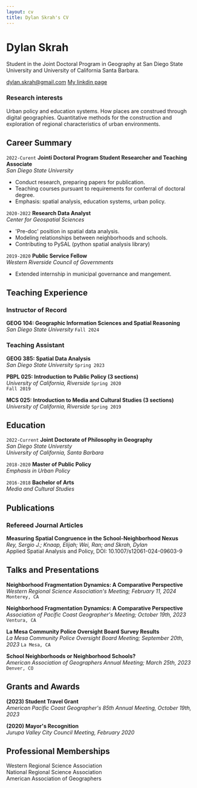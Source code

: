 ```yaml
---
layout: cv
title: Dylan Skrah's CV
---
```

# Dylan Skrah
Student in the Joint Doctoral Program in Geography at San Diego State
University and University of California Santa Barbara.

<div id="webaddress">
<a href="dylan.skrah@gmail.com">dylan.skrah@gmail.com</a>
<a href="https://www.linkedin.com/in/dylanskrah/">My linkdin page</a>
</div>

### Research interests

Urban policy and education systems. How places are construed through
digital geographies. Quantitative methods for the construction and
exploration of regional characteristics of urban environments.

## Career Summary

`2022-Curent`
__Jointi Doctoral Program Student Researcher and Teaching Associate__<br>
_San Diego State University_

- Conduct research, preparing papers for publication.
- Teaching courses pursuant to requirements for conferral of doctoral
  degree.
- Emphasis: spatial analysis, education systems, urban policy.

`2020-2022`
__Research Data Analyst__<br>
_Center for Geospatial Sciences_

- 'Pre-doc' position in spatial data analysis.
- Modeling relationships between neighborhoods and schools.
- Contributing to PySAL (python spatial analysis library)

`2019-2020`
__Public Service Fellow__<br>
_Western Riverside Council of Governments_
- Extended internship in municipal governance and mangement.

## Teaching Experience
### Instructor of Record
__GEOG 104: Geographic Information Sciences and Spatial Reasoning__<br>
_San Diego State University_
`Fall 2024`

### Teaching Assistant
__GEOG 385: Spatial Data Analysis__<br>
_San Diego State University_
`Spring 2023`

__PBPL 025: Introduction to Public Policy (3 sections)__<br>
_University of California, Riverside_
`Spring 2020` <br>
`Fall 2019`

__MCS 025: Introduction to Media and Cultural Studies (3 sections)__<br>
_University of California, Riverside_
`Spring 2019`

## Education

`2022-Current`
__Joint Doctorate of Philosophy in Geography__<br>
_San Diego State Universty_<br>
_University of California, Santa Barbara_ 

`2018-2020`
__Master of Public Policy__<br>
_Emphasis in Urban Policy_


`2016-2018`
__Bachelor of Arts__<br>
_Media and Cultural Studies_

## Publications

### Refereed Journal Articles

<!-- A list is also available [online](http://scholar.google.co.uk/citations?user=LTOTl0YAAAAJ) -->
__Measuring Spatial Congruence in the School-Neighborhood Nexus__<br>
_Rey, Sergio J.; Knaap, Elijah; Wei, Ran; and Skrah, Dylan_ <br> 
Applied Spatial Analysis and Policy, DOI: 10.1007/s12061-024-09603-9

<!--
__()Neighborhood Fragmentation Dynamics: A Comparative Perspective__
_Skrah, Dylan; and Rey, Sergio J._ 
`publication + DOI here`
-->

<!--
__()dist-opt__
_Skrah, Dylan; Murray, Alan T.; and Rey, Sergio J._ 
`publication + DOI here`
-->

## Talks and Presentations
<!--

__dist-opt__
_Natinal Association of Regional Science Conference; November 13, 2024_
`New Orleans, LA`
-->
__Neighborhood Fragmentation Dynamics: A Comparative Perspective__<br>
_Western Regional Science Association's Meeting; February 11, 2024_
`Monterey, CA`

__Neighborhood Fragmentation Dynamics: A Comparative Perspective__<br>
_Association of Pacific Coast Geographer's Meeting; October 19th, 2023_
`Ventura, CA`

__La Mesa Community Police Oversight Board Survey Results__<br>
_La Mesa Community Police Oversight Board Meeting; September 20th, 2023_
`La Mesa, CA`

__School Neighborhoods or Neighborhood Schools?__<br>
_American Association of Geographers Annual Meeting; March 25th, 2023_
`Denver, CO`

## Grants and Awards
__(2023) Student Travel Grant__<br>
_American Pacific Coast Geographer's 85th Annual Meeting, October 19th, 2023_

__(2020) Mayor's Recognition__<br>
_Jurupa Valley City Council Meeting, February 2020_

## Professional Memberships
Western Regional Science Association <br>
National Regional Science Association <br>
American Association of Geographers <br>
<!-- ### Footer Last updated: nov 2 2024 -->
